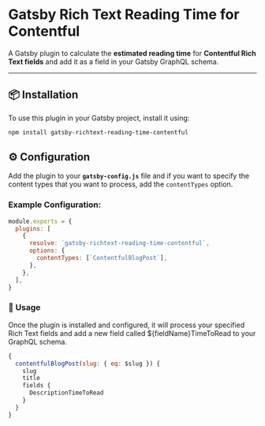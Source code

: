 # Gatsby Rich Text Reading Time for Contentful

A Gatsby plugin to calculate the **estimated reading time** for **Contentful Rich Text fields** and add it as a field in your Gatsby GraphQL schema.

---

## 📦 Installation

To use this plugin in your Gatsby project, install it using:

```bash
npm install gatsby-richtext-reading-time-contentful
```

## ⚙️ Configuration

Add the plugin to your **`gatsby-config.js`** file and if you want to specify the content types that you want to process, add the `contentTypes` option.

### Example Configuration:

```javascript
module.exports = {
  plugins: [
    {
      resolve: `gatsby-richtext-reading-time-contentful`,
      options: {
        contentTypes: [`ContentfulBlogPost`],
      },
    },
  ],
}
```

### 🚀 Usage

Once the plugin is installed and configured, it will process your specified Rich Text fields and add a new field called ${fieldName}TimeToRead to your GraphQL schema.

```javascript
{
  contentfulBlogPost(slug: { eq: $slug }) {
    slug
    title
    fields {
      DescriptionTimeToRead
    }
  }
}
```

